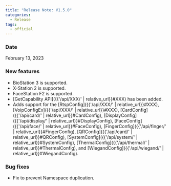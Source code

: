 ```yaml
---
title: "Release Note: V1.5.0"
categories:
  - Release
tags:
  - official
---
```


### Date
February 13, 2023

### New features

* BioStation 3 is supported.
* X-Station 2 is supported.
* FaceStation F2 is supported.
* [GetCapability API]({{'/api/XXX/' | relative_url}}#XXX) has been added.
* Adds support for the [RtspConfig]({{'/api/XXX/' | relative_url}}#XXX), [VoipConfigEx]({{'/api/XXX/' | relative_url}}#XXX), [CardConfig]({{'/api/card/' | relative_url}}#CardConfig), [DisplayConfig]({{'/api/display/' | relative_url}}#DisplayConfig), [FaceConfig]({{'/api/face/' | relative_url}}#FaceConfig), [FingerConfig]({{'/api/finger/' | relative_url}}#FingerConfig), 
[QRConfig]({{'/api/card/' | relative_url}}#QRConfig), [SystemConfig]({{'/api/system/' | relative_url}}#SystemConfig), [ThermalConfig]({{'/api/thermal/' | relative_url}}#ThermalConfig), and [WiegandConfig]({{'/api/wiegand/' | relative_url}}#WiegandConfig).

### Bug fixes

* Fix to prevent Namespace duplication.
